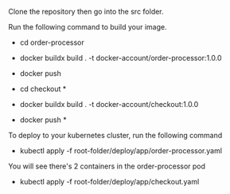 
Clone the repository then go into the src folder.

Run the following command to build your image. 
* cd order-processor
* docker buildx build . -t  docker-account/order-processor:1.0.0
* docker push

* cd checkout *
* docker buildx build . -t  docker-account/checkout:1.0.0
* docker push *

To deploy to your kubernetes cluster, run the following command

* kubectl apply -f root-folder/deploy/app/order-processor.yaml

You will see there's 2 containers in the order-processor pod

* kubectl apply -f root-folder/deploy/app/checkout.yaml
